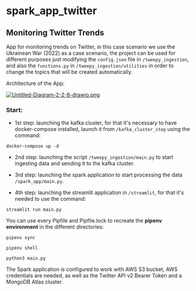 # spark_app_twitter
## Monitoring Twitter Trends

App for monitoring trends on Twitter, in this case scenario we use the Ukrainean War (2022) as a case scenario,
the project can be used for different purposes just modifying the `config.json` file in `/tweepy_ingestion`, and also the `functions.py` 
in `/tweepy_ingestion/utilities` in order to change the topics that will be created automatically.

Architecture of the App:

[![Untitled-Diagram-2-2-8-drawio.png](https://i.postimg.cc/LX6v1bz2/Untitled-Diagram-2-2-8-drawio.png)](https://postimg.cc/McNyktPF)

### Start:

* 1st step: launching the kafka cluster, for that it's necessary to have docker-compose installed, launch it from
`/kafka_cluster_step` using the command:

```
docker-compose up -d
```
* 2nd step: launching the script `/tweepy_ingestion/main.py` to start ingesting data and sending it to the kafka cluster.

* 3rd step: launching the spark application to start processing the data `/spark_app/main.py`.

* 4th step: launching the streamlit application in `/streamlit`, for that it's needed to use the command:

```
streamlit run main.py
```

You can use every Pipfile and Pipfile.lock to recreate the **pipenv environment** in the different directories:

```
pipenv sync

pipenv shell

python3 main.py
```
The Spark application is configured to work with AWS S3 bucket, AWS credentials are needed, as well as the Twitter API v2 Bearer Token and a 
MongoDB Atlas cluster.
